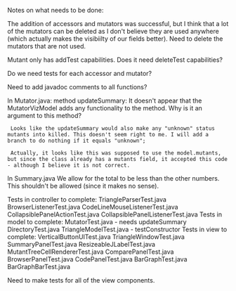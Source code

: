 Notes on what needs to be done:

The addition of accessors and mutators was successful, but I think that a lot of the mutators can be deleted as I don't believe they are used anywhere (which actually makes the visibiilty of our fields better). Need to delete the mutators that are not used.

Mutant only has addTest capabilities. Does it need deleteTest capabilities?

Do we need tests for each accessor and mutator?

Need to add javadoc comments to all functions?

In Mutator.java:
	 method updateSummary: It doesn't appear that the MutatorVizModel adds any functionality to the method. Why is it an argument to this method?

	 Looks like the updateSummary would also make any "unknown" status mutants into killed. This doesn't seem right to me. I will add a branch to do nothing if it equals "unknown";

	 Actually, it looks like this was supposed to use the model.mutants, but since the class already has a mutants field, it accepted this code - although I believe it is not correct.

In Summary.java
	We allow for the total to be less than the other numbers. This shouldn't be allowed (since it makes no sense).


Tests in controller to complete:
	TriangleParserTest.java
	BrowserListenerTest.java
	CodeLineMouseListenerTest.java
	CollapsiblePanelActionTest.java
	CollapsiblePanelListenerTest.java
Tests in model to complete:
	MutatorTest.java - needs updateSummary
	DirectoryTest.java
	TriangleModelTest.java - testConstructor
Tests in view to complete:
	VerticalButtonUITest.java
	TriangleWindowTest.java
	SummaryPanelTest.java
	ResizeableJLabelTest.java
	MutantTreeCellRendererTest.java
	ComparePanelTest.java
	BrowserPanelTest.java
	CodePanelTest.java
	BarGraphTest.java
	BarGraphBarTest.java


Need to make tests for all of the view components.
